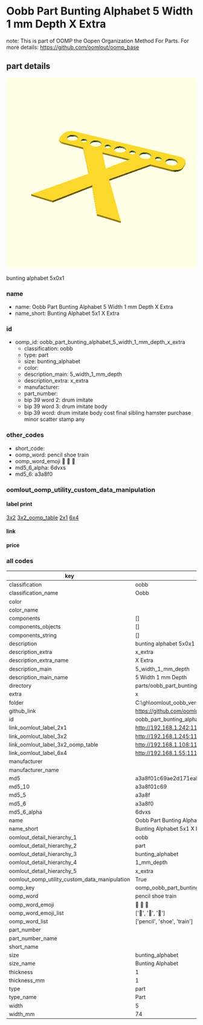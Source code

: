 # Oobb Part Bunting Alphabet 5 Width 1 mm Depth X Extra  

note: This is part of OOMP the Oopen Organization Method For Parts. For more details: https://github.com/oomlout/oomp_base

##  part details
  

[![](3dpr.png)](3dpr.png)

bunting alphabet 5x0x1



### name
* name: Oobb Part Bunting Alphabet 5 Width 1 mm Depth X Extra
* name_short: Bunting Alphabet 5x1 X Extra
### id
* oomp_id: oobb_part_bunting_alphabet_5_width_1_mm_depth_x_extra
  * classification: oobb
  * type: part
  * size: bunting_alphabet
  * color: 
  * description_main: 5_width_1_mm_depth
  * description_extra: x_extra
  * manufacturer: 
  * part_number: 
  * bip 39 word 2: drum imitate
  * bip 39 word 3: drum imitate body
  * bip 39 word: drum imitate body cost final sibling hamster purchase minor scatter stamp any

### other_codes
* short_code: 
* oomp_word: pencil shoe train
* oomp_word_emoji :pencil: :shoe: :train:
* md5_6_alpha: 6dvxs
* md5_6: a3a8f0






### oomlout_oomp_utility_custom_data_manipulation
#### label print
[3x2](http://192.168.1.245:1112/?label=oomp%206dvxs)
[3x2_oomp_table](http://192.168.1.108:1112/?label=oomp%206dvxs)
[2x1](http://192.168.1.242:1112/?label=oomp%206dvxs)
[6x4](http://192.168.1.55:1112/?label=oomp%206dvxs)    

#### link

                              

#### price







### all codes 
| key | value |  
| --- | --- |  
| classification | oobb |  
| classification_name | Oobb |  
| color |  |  
| color_name |  |  
| components | [] |  
| components_objects | [] |  
| components_string | [] |  
| description | bunting alphabet 5x0x1 |  
| description_extra | x_extra |  
| description_extra_name | X Extra |  
| description_main | 5_width_1_mm_depth |  
| description_main_name | 5 Width 1 mm Depth |  
| directory | parts/oobb_part_bunting_alphabet_5_width_1_mm_depth_x_extra |  
| extra | x |  
| folder | C:\gh\oomlout_oobb_version_4_generated_parts\things\oobb_part_bunting_alphabet_5_width_1_mm_depth_x_extra |  
| github_link | https://github.com/oomlout/oomlout_oomp_part_src/tree/main/parts/oobb_part_bunting_alphabet_5_width_1_mm_depth_x_extra |  
| id | oobb_part_bunting_alphabet_5_width_1_mm_depth_x_extra |  
| link_oomlout_label_2x1 | http://192.168.1.242:1112/?label=oomp%206dvxs |  
| link_oomlout_label_3x2 | http://192.168.1.245:1112/?label=oomp%206dvxs |  
| link_oomlout_label_3x2_oomp_table | http://192.168.1.108:1112/?label=oomp%206dvxs |  
| link_oomlout_label_6x4 | http://192.168.1.55:1112/?label=oomp%206dvxs |  
| manufacturer |  |  
| manufacturer_name |  |  
| md5 | a3a8f01c69ae2d171eab430a31dc5a1c |  
| md5_10 | a3a8f01c69 |  
| md5_5 | a3a8f |  
| md5_6 | a3a8f0 |  
| md5_6_alpha | 6dvxs |  
| name | Oobb Part Bunting Alphabet 5 Width 1 mm Depth X Extra |  
| name_short | Bunting Alphabet 5x1 X Extra |  
| oomlout_detail_hierarchy_1 | oobb |  
| oomlout_detail_hierarchy_2 | part |  
| oomlout_detail_hierarchy_3 | bunting_alphabet |  
| oomlout_detail_hierarchy_4 | 1_mm_depth |  
| oomlout_detail_hierarchy_5 | x_extra |  
| oomlout_oomp_utility_custom_data_manipulation | True |  
| oomp_key | oomp_oobb_part_bunting_alphabet_5_width_1_mm_depth_x_extra |  
| oomp_word | pencil shoe train |  
| oomp_word_emoji | :pencil: :shoe: :train: |  
| oomp_word_emoji_list | [':pencil:', ':shoe:', ':train:'] |  
| oomp_word_list | ['pencil', 'shoe', 'train'] |  
| part_number |  |  
| part_number_name |  |  
| short_name |  |  
| size | bunting_alphabet |  
| size_name | Bunting Alphabet |  
| thickness | 1 |  
| thickness_mm | 1 |  
| type | part |  
| type_name | Part |  
| width | 5 |  
| width_mm | 74 |  
